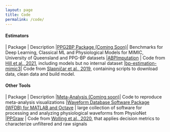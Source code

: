 ```yaml
---
layout: page
title: Code
permalink: /code/
---
```


<h4> Estimators </h4>

| Package | Description
|[PPG2BP Package (Coming Soon)](https://github.com/ppg2bp/)| Benchmarks for Deep Learning, Classical ML and Physiological Models for MIMIC, University of Queensland and PPG-BP datasets
|[ABPImputation](https://github.com/brianhill11/ABPImputation) | Code from [Hill et al., 2021](https://www.nature.com/articles/s41598-021-94913-y), including models but no internal dataset
|[bp-estimation-mimic3](https://github.com/gslapnicar/bp-estimation-mimic3)| Code from [Slapničar et al., 2019](https://www.mdpi.com/1424-8220/19/15/3420), containing scripts to download data, clean data and build model.

<h4> Other Tools </h4>

| Package | Description
|[Meta-Analysis (Coming soon)](https://github.com/ppg2bp/)| Code to reproduce meta-analysis visualizations
|[Waveform Database Software Package (WFDB) for MATLAB and Octave](https://physionet.org/content/wfdb-matlab/0.10.0/) | large collection of software for processing and analyzing physiological waveforms from PhysioNet
|[PPGraw](https://github.com/fwolling/PPGraw) | Code from [Wolling et al., 2020](https://dl.acm.org/doi/10.1145/3419016.3431485), that applies decision metrics to characterize unfiltered and raw signals
